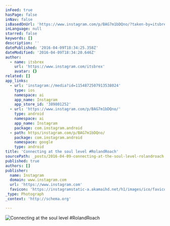 ```yaml
---
inFeed: true
hasPage: false
inNav: false
isBasedOnUrl: 'https://www.instagram.com/p/BAG7m1bDQno/?taken-by=itsbrex'
inLanguage: null
starred: false
keywords: []
description: ''
datePublished: '2016-04-09T18:34:25.358Z'
dateModified: '2016-04-09T18:34:20.646Z'
author:
  - name: itsbrex
    url: 'https://www.instagram.com/itsbrex'
    avatar: {}
related: []
app_links:
  - url: 'instagram://media?id=1154872507913538024'
    type: ios
    namespace: ai
    app_name: Instagram
    app_store_id: '389801252'
  - url: 'https://www.instagram.com/p/BAG7m1bDQno/'
    type: android
    namespace: ai
    app_name: Instagram
    package: com.instagram.android
  - path: https/instagram.com/p/BAG7m1bDQno/
    package: com.instagram.android
    namespace: google
    type: android
title: 'Connecting at the soul level #RolandRoach'
sourcePath: _posts/2016-04-09-connecting-at-the-soul-level-rolandroach.md
published: true
authors: []
publisher:
  name: Instagram
  domain: www.instagram.com
  url: 'https://www.instagram.com'
  favicon: 'https://instagramstatic-a.akamaihd.net/h1/images/ico/favicon.ico/7cdab0872b15.ico'
_type: Photograph
_context: 'http://schema.org'

---
```

![Connecting at the soul level #RolandRoach](https://scontent.cdninstagram.com/t51.2885-15/s640x640/sh0.08/e35/1170120_1083355305017665_1309923808_n.jpg?ig_cache_key=MTE1NDg3MjUwNzkxMzUzODAyNA%3D%3D.2)
